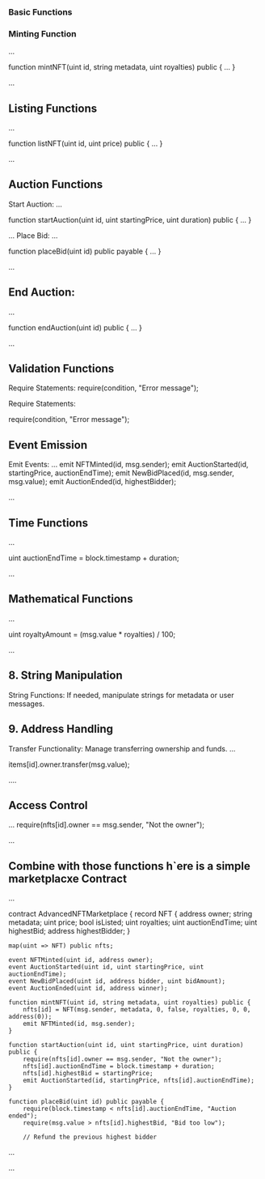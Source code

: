### Basic Functions

### Minting Function

...

function mintNFT(uint id, string metadata, uint royalties) public { ... }



...


##  Listing Functions

...

function listNFT(uint id, uint price) public { ... }

...

## Auction Functions

Start Auction:
...

function startAuction(uint id, uint startingPrice, uint duration) public { ... }

...
Place Bid:
...

function placeBid(uint id) public payable { ... }

...
## End Auction:
...

function endAuction(uint id) public { ... }

...

## Validation Functions
Require Statements: require(condition, "Error message");

Require Statements:

require(condition, "Error message");

## Event Emission

Emit Events: 
...
emit NFTMinted(id, msg.sender);
emit AuctionStarted(id, startingPrice, auctionEndTime);
emit NewBidPlaced(id, msg.sender, msg.value);
emit AuctionEnded(id, highestBidder);

...
## Time Functions

...

uint auctionEndTime = block.timestamp + duration;

...

## Mathematical Functions

...

uint royaltyAmount = (msg.value * royalties) / 100;

...

## 8. String Manipulation

String Functions: If needed, manipulate strings for metadata or user messages.

## 9. Address Handling

Transfer Functionality: Manage transferring ownership and funds.
...

items[id].owner.transfer(msg.value);

....

## Access Control

...
require(nfts[id].owner == msg.sender, "Not the owner");

...


## Combine with those functions h`ere is a simple marketplacxe Contract

...

contract AdvancedNFTMarketplace {
    record NFT {
        address owner;
        string metadata;
        uint price;
        bool isListed;
        uint royalties;
        uint auctionEndTime;
        uint highestBid;
        address highestBidder;
    }

    map(uint => NFT) public nfts;

    event NFTMinted(uint id, address owner);
    event AuctionStarted(uint id, uint startingPrice, uint auctionEndTime);
    event NewBidPlaced(uint id, address bidder, uint bidAmount);
    event AuctionEnded(uint id, address winner);

    function mintNFT(uint id, string metadata, uint royalties) public {
        nfts[id] = NFT(msg.sender, metadata, 0, false, royalties, 0, 0, address(0));
        emit NFTMinted(id, msg.sender);
    }

    function startAuction(uint id, uint startingPrice, uint duration) public {
        require(nfts[id].owner == msg.sender, "Not the owner");
        nfts[id].auctionEndTime = block.timestamp + duration;
        nfts[id].highestBid = startingPrice;
        emit AuctionStarted(id, startingPrice, nfts[id].auctionEndTime);
    }

    function placeBid(uint id) public payable {
        require(block.timestamp < nfts[id].auctionEndTime, "Auction ended");
        require(msg.value > nfts[id].highestBid, "Bid too low");

        // Refund the previous highest bidder
...

...
